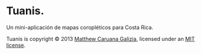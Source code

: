 # Tuanis. #

Un mini-aplicación de mapas coropléticos para Costa Rica.

Tuanis is copyright © 2013 [Matthew Caruana Galizia](https://twitter.com/mcaruanagalizia), licensed under an [MIT license](http://mattcg.mit-license.org/).

